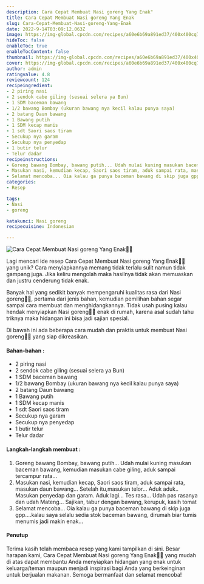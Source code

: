 ```yaml
---
description: Cara Cepat Membuat Nasi goreng Yang Enak"
title: Cara Cepat Membuat Nasi goreng Yang Enak
slug: Cara-Cepat-Membuat-Nasi-goreng-Yang-Enak
date: 2022-9-14T03:09:12.063Z
image: https://img-global.cpcdn.com/recipes/a60e6b69a891ed37/400x400cq70/photo.jpg
hideToc: false
enableToc: true
enableTocContent: false
thumbnail: https://img-global.cpcdn.com/recipes/a60e6b69a891ed37/400x400cq70/photo.jpg
cover: https://img-global.cpcdn.com/recipes/a60e6b69a891ed37/400x400cq70/photo.jpg
author: admin
ratingvalue: 4.8
reviewcount: 124
recipeingredient:
- 2 piring nasi
- 2 sendok cabe giling (sesuai selera ya Bun)
- 1 SDM baceman bawang
- 1/2 bawang Bombay (ukuran bawang nya kecil kalau punya saya)
- 2 batang Daun bawang
- 1 Bawang putih
- 1 SDM kecap manis
- 1 sdt Saori saos tiram
- Secukup nya garam
- Secukup nya penyedap
- 1 butir telur
- Telur dadar
recipeinstructions:
- Goreng bawang Bombay, bawang putih... Udah mulai kuning masukan baceman bawang, kemudian masukan cabe giling, aduk sampai tercampur rata...
- Masukan nasi, kemudian kecap, Saori saos tiram, aduk sampai rata, masukan daun bawang... Setelah itu,masukan telor... Aduk aduk.. Masukan penyedap dan garam. Aduk lagi... Tes rasa... Udah pas rasanya dan udah Mateng... Sajikan, tabur dengan bawang, kerupuk, kasih tomat
- Selamat mencoba... Oia kalau ga punya baceman bawang di skip juga gpp....kalau saya selalu sedia stok baceman bawang, dirumah biar tumis menumis jadi makin enak...
categories:
- Resep

tags:
- Nasi
- goreng

katakunci: Nasi goreng
recipecuisine: Indonesian

---
```


![Cara Cepat Membuat Nasi goreng Yang Enak👩‍🍳](https://img-global.cpcdn.com/recipes/a60e6b69a891ed37/400x400cq70/photo.jpg)

Lagi mencari ide resep Cara Cepat Membuat Nasi goreng Yang Enak👩‍🍳 yang unik? Cara menyiapkannya memang tidak terlalu sulit namun tidak gampang juga. Jika keliru mengolah maka hasilnya tidak akan memuaskan dan justru cenderung tidak enak.

Banyak hal yang sedikit banyak mempengaruhi kualitas rasa dari Nasi goreng👩‍🍳, pertama dari jenis bahan, kemudian pemilihan bahan segar sampai cara membuat dan menghidangkannya. Tidak usah pusing kalau hendak menyiapkan Nasi goreng👩‍🍳 enak di rumah, karena asal sudah tahu triknya maka hidangan ini bisa jadi sajian spesial.

Di bawah ini ada beberapa cara mudah dan praktis untuk membuat Nasi goreng👩‍🍳 yang siap dikreasikan.

<!--inarticleads1-->

#### Bahan-bahan :

- 2 piring nasi
- 2 sendok cabe giling (sesuai selera ya Bun)
- 1 SDM baceman bawang
- 1/2 bawang Bombay (ukuran bawang nya kecil kalau punya saya)
- 2 batang Daun bawang
- 1 Bawang putih
- 1 SDM kecap manis
- 1 sdt Saori saos tiram
- Secukup nya garam
- Secukup nya penyedap
- 1 butir telur
- Telur dadar

<!--inarticleads2-->

#### Langkah-langkah membuat :

1. Goreng bawang Bombay, bawang putih... Udah mulai kuning masukan baceman bawang, kemudian masukan cabe giling, aduk sampai tercampur rata...
1. Masukan nasi, kemudian kecap, Saori saos tiram, aduk sampai rata, masukan daun bawang... Setelah itu,masukan telor... Aduk aduk.. Masukan penyedap dan garam. Aduk lagi... Tes rasa... Udah pas rasanya dan udah Mateng... Sajikan, tabur dengan bawang, kerupuk, kasih tomat
1. Selamat mencoba... Oia kalau ga punya baceman bawang di skip juga gpp....kalau saya selalu sedia stok baceman bawang, dirumah biar tumis menumis jadi makin enak...

#### Penutup

Terima kasih telah membaca resep yang kami tampilkan di sini. Besar harapan kami, Cara Cepat Membuat Nasi goreng Yang Enak👩‍🍳 yang mudah di atas dapat membantu Anda menyiapkan hidangan yang enak untuk keluarga/teman maupun menjadi inspirasi bagi Anda yang berkeinginan untuk berjualan makanan. Semoga bermanfaat dan selamat mencoba!